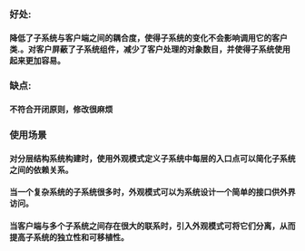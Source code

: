 ### 好处:
#### 降低了子系统与客户端之间的耦合度，使得子系统的变化不会影响调用它的客户类.。对客户屏蔽了子系统组件，减少了客户处理的对象数目，并使得子系统使用起来更加容易。
### 缺点:
#### 不符合开闭原则，修改很麻烦
### 使用场景
#### 对分层结构系统构建时，使用外观模式定义子系统中每层的入口点可以简化子系统之间的依赖关系。
#### 当一个复杂系统的子系统很多时，外观模式可以为系统设计一个简单的接口供外界访问。
#### 当客户端与多个子系统之间存在很大的联系时，引入外观模式可将它们分离，从而提高子系统的独立性和可移植性。